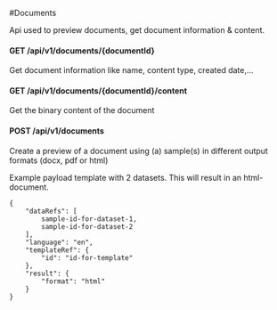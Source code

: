 #Documents

Api used to preview documents, get document information & content.

#### GET /api/v1/documents/{documentId}
Get document information like name, content type, created date,...

#### GET /api/v1/documents/{documentId}/content
Get the binary content of the document

#### POST /api/v1/documents
Create a preview of a document using (a) sample(s) in different output formats (docx, pdf or html)

Example payload template with 2 datasets. This will result in an html-document.

```
{
	"dataRefs": [
		sample-id-for-dataset-1,
		sample-id-for-dataset-2
	],
	"language": "en",
	"templateRef": {
		"id": "id-for-template"
	},
	"result": {
		"format": "html"
	}
}
```